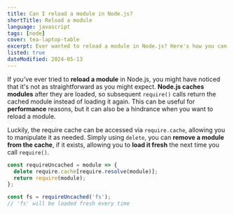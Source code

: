 ```yaml
---
title: Can I reload a module in Node.js?
shortTitle: Reload a module
language: javascript
tags: [node]
cover: tea-laptop-table
excerpt: Ever wanted to reload a module in Node.js? Here's how you can do it.
listed: true
dateModified: 2024-05-13
---
```


If you've ever tried to **reload a module** in Node.js, you might have noticed that it's not as straightforward as you might expect. **Node.js caches modules** after they are loaded, so subsequent `require()` calls return the cached module instead of loading it again. This can be useful for **performance** reasons, but it can also be a hindrance when you want to reload a module.

Luckily, the require cache can be accessed via `require.cache`, allowing you to manipulate it as needed. Simply using `delete`, you can **remove a module from the cache**, if it exists, allowing you to **load it fresh** the next time you call `require()`.

```js
const requireUncached = module => {
  delete require.cache[require.resolve(module)];
  return require(module);
};

const fs = requireUncached('fs');
// 'fs' will be loaded fresh every time
```

